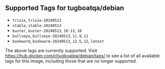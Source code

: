 ## Supported Tags for tugboatqa/debian

* `trixie`, `trixie-20240513`
* `stable`, `stable-20240513`
* `buster`, `buster-20240513`, `10.13`, `10`
* `bullseye`, `bullseye-20240513`, `11.9`, `11`
* `bookworm`, `bookworm-20240513`, `12.5`, `12`, `latest`

The above tags are currently supported. Visit https://hub.docker.com/r/tugboatqa/debian/tags/ to see a list of all available tags for this image, including those that are no longer supported.
